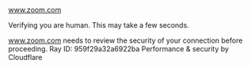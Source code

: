 www.zoom.com

Verifying you are human. This may take a few seconds.

www.zoom.com needs to review the security of your connection before proceeding.
Ray ID: 959f29a32a6922ba
Performance & security by Cloudflare